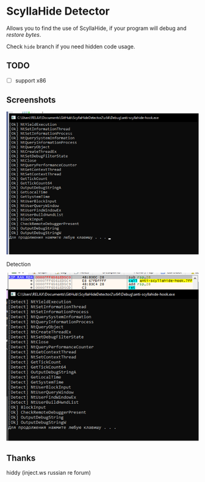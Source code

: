 # ScyllaHide Detector
Allows you to find the use of ScyllaHide, if your program will debug and *restore bytes*.

Check `hide` branch if you need hidden code usage.

## TODO
- [ ] support x86 

## Screenshots
![Normal](screen.png)

Detection

![Debugger](detect.png)


## Thanks
hiddy (inject.ws russian re forum)
